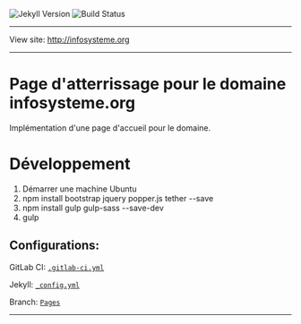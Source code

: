 ![Jekyll Version](https://img.shields.io/gem/v/jekyll.svg)
![Build Status](https://gitlab.com/majolime/mjlm-website/badges/pages/build.svg)

----

View site: http://infosysteme.org

----

# Page d'atterrissage pour le domaine infosysteme.org

Implémentation d'une page d'accueil pour le domaine.

# Développement
1. Démarrer une machine Ubuntu
2. npm install bootstrap jquery popper.js tether --save
3. npm install gulp gulp-sass --save-dev
4. gulp


## Configurations:

GitLab CI: [`.gitlab-ci.yml`]

Jekyll: [`_config.yml`]

Branch: [`Pages`]

----

[`.gitlab-ci.yml`]: https://gitlab.com/mgbergeron/infosysteme-website/blob/pages/.gitlab-ci.yml
[`_config.yml`]: https://gitlab.com/mgbergeron/infosysteme-website/blob/pages/_config.yml
[`Pages`]: https://gitlab.com/mgbergeron/infosysteme-website/tree/pages